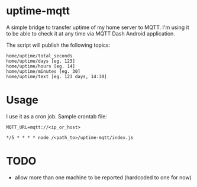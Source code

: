 # uptime-mqtt

A simple bridge to transfer uptime of my home server to MQTT.
I'm using it to be able to check it at any time via MQTT Dash Android application.

The script will publish the following topics:
```
home/uptime/total_seconds
home/uptime/days [eg. 123]
home/uptime/hours [eg. 14]
home/uptime/minutes [eg. 30]
home/uptime/text [eg. 123 days, 14:30]
```

# Usage

I use it as a cron job. Sample crontab file:

```
MQTT_URL=mqtt://<ip_or_host>

*/5 * * * * node /<path_to>/uptime-mqtt/index.js
```

# TODO

- allow more than one machine to be reported (hardcoded to one for now)
